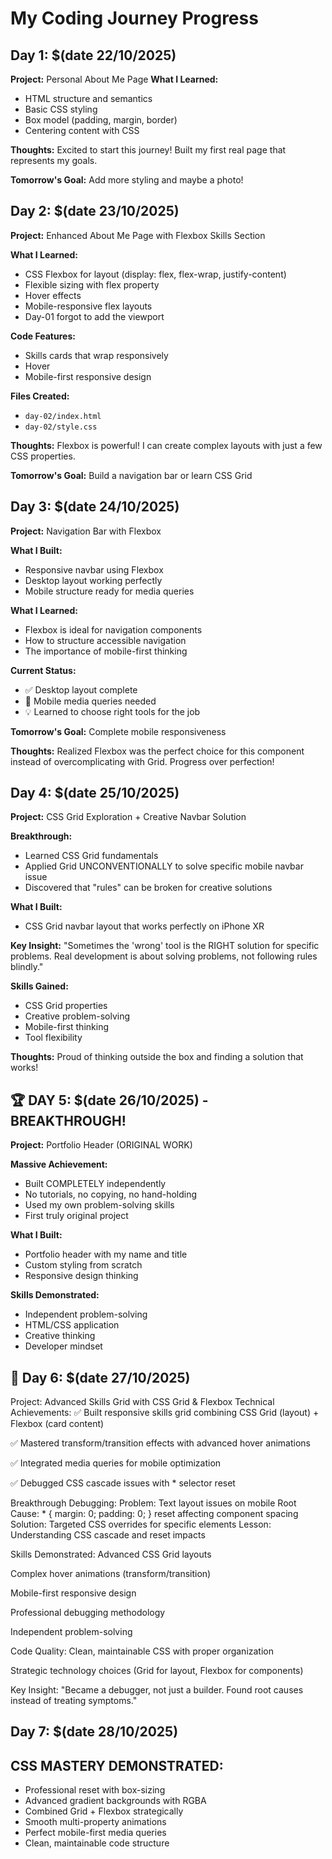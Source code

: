 # My Coding Journey Progress

## Day 1: $(date 22/10/2025)
**Project:** Personal About Me Page
**What I Learned:**
- HTML structure and semantics
- Basic CSS styling
- Box model (padding, margin, border)
- Centering content with CSS

**Thoughts:** Excited to start this journey! Built my first real page that represents my goals.

**Tomorrow's Goal:** Add more styling and maybe a photo!
## Day 2: $(date 23/10/2025)
**Project:** Enhanced About Me Page with Flexbox Skills Section

**What I Learned:**
- CSS Flexbox for layout (display: flex, flex-wrap, justify-content)
- Flexible sizing with flex property
- Hover effects
- Mobile-responsive flex layouts
- Day-01 forgot to add the viewport

**Code Features:**
- Skills cards that wrap responsively
- Hover
- Mobile-first responsive design

**Files Created:**
- `day-02/index.html`
- `day-02/style.css`

**Thoughts:** Flexbox is powerful! I can create complex layouts with just a few CSS properties.

**Tomorrow's Goal:** Build a navigation bar or learn CSS Grid

## Day 3: $(date 24/10/2025)
**Project:** Navigation Bar with Flexbox

**What I Built:**
- Responsive navbar using Flexbox
- Desktop layout working perfectly
- Mobile structure ready for media queries

**What I Learned:**
- Flexbox is ideal for navigation components
- How to structure accessible navigation
- The importance of mobile-first thinking

**Current Status:**
- ✅ Desktop layout complete
- 🎯 Mobile media queries needed
- 💡 Learned to choose right tools for the job

**Tomorrow's Goal:** 
Complete mobile responsiveness

**Thoughts:** 
Realized Flexbox was the perfect choice for this component instead of overcomplicating with Grid. Progress over perfection!

## Day 4: $(date 25/10/2025)
**Project:** CSS Grid Exploration + Creative Navbar Solution

**Breakthrough:**
- Learned CSS Grid fundamentals
- Applied Grid UNCONVENTIONALLY to solve specific mobile navbar issue
- Discovered that "rules" can be broken for creative solutions

**What I Built:**
- CSS Grid navbar layout that works perfectly on iPhone XR

**Key Insight:**
"Sometimes the 'wrong' tool is the RIGHT solution for specific problems. 
Real development is about solving problems, not following rules blindly."

**Skills Gained:**
- CSS Grid properties
- Creative problem-solving
- Mobile-first thinking
- Tool flexibility

**Thoughts:**
Proud of thinking outside the box and finding a solution that works!

## 🏆 DAY 5: $(date 26/10/2025) - BREAKTHROUGH!
**Project:** Portfolio Header (ORIGINAL WORK)

**Massive Achievement:**
- Built COMPLETELY independently
- No tutorials, no copying, no hand-holding
- Used my own problem-solving skills
- First truly original project

**What I Built:**
- Portfolio header with my name and title
- Custom styling from scratch
- Responsive design thinking

**Skills Demonstrated:**
- Independent problem-solving
- HTML/CSS application
- Creative thinking
- Developer mindset

## 📝 Day 6: $(date 27/10/2025)
Project: Advanced Skills Grid with CSS Grid & Flexbox
Technical Achievements:
✅ Built responsive skills grid combining CSS Grid (layout) + Flexbox (card content)

✅ Mastered transform/transition effects with advanced hover animations

✅ Integrated media queries for mobile optimization

✅ Debugged CSS cascade issues with * selector reset

Breakthrough Debugging:
Problem: Text layout issues on mobile
Root Cause: * { margin: 0; padding: 0; } reset affecting component spacing
Solution: Targeted CSS overrides for specific elements
Lesson: Understanding CSS cascade and reset impacts

Skills Demonstrated:
Advanced CSS Grid layouts

Complex hover animations (transform/transition)

Mobile-first responsive design

Professional debugging methodology

Independent problem-solving

Code Quality:
Clean, maintainable CSS with proper organization

Strategic technology choices (Grid for layout, Flexbox for components)

Key Insight:
"Became a debugger, not just a builder. Found root causes instead of treating symptoms."
## Day 7: $(date 28/10/2025)
## CSS MASTERY DEMONSTRATED:
- Professional reset with box-sizing
- Advanced gradient backgrounds with RGBA
- Combined Grid + Flexbox strategically
- Smooth multi-property animations
- Perfect mobile-first media queries
- Clean, maintainable code structure